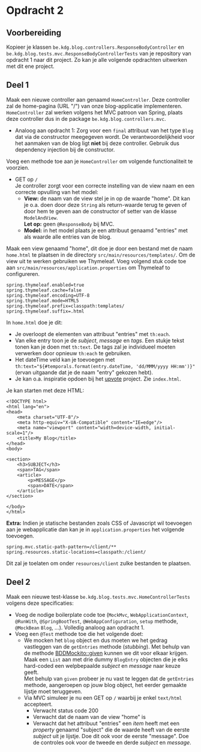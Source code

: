 Opdracht 2
==
Voorbereiding
--
Kopieer je klassen `be.kdg.blog.controllers.ResponseBodyController`
en `be.kdg.blog.tests.mvc.ResponseBodyControllerTests` van je repository van opdracht 1
naar dit project. Zo kan je alle volgende opdrachten uitwerken met dit ene project.

Deel 1
--
Maak een nieuwe controller aan genaamd `HomeController`. Deze controller zal de home-pagina
(URL "/") van onze blog-applicatie implementeren. `HomeController` zal werken volgens het
MVC patroon van Spring, plaats deze controller dus in de package
`be.kdg.blog.controllers.mvc`.

* Analoog aan opdracht 1: Zorg voor een `final` attribuut van het type `Blog` dat via de
constructor meegegeven wordt. De verantwoordelijkheid voor het aanmaken van de blog ligt
**niet** bij deze controller. Gebruik dus dependency injection bij de constructor.

Voeg een methode toe aan je `HomeController` om volgende functionaliteit te voorzien.

* GET op `/`  
Je controller zorgt voor een correcte instelling van de view naam en een correcte
opvulling van het model:
    * __View:__ de naam van de view stel je in op de waarde "home". Dit kan je o.a.
    doen door deze `String` als return-waarde terug te geven of door hem te geven
    aan de constructor of setter van de klasse `ModelAndView`.  
    __Let op:__ geen `@ResponseBody` bij MVC.
    * __Model:__ in het model plaats je een attribuut genaamd "entries" met als waarde
    alle entries van de blog.

Maak een view genaamd "home", dit doe je door een bestand met de naam `home.html` te
plaatsen in de directory `src/main/resources/templates/`. Om de view uit te werken
gebruiken we Thymeleaf. Voeg volgend stuk code toe aan
`src/main/resources/application.properties` om Thymeleaf to configureren.
```
spring.thymeleaf.enabled=true
spring.thymeleaf.cache=false
spring.thymeleaf.encoding=UTF-8
spring.thymeleaf.mode=HTML5
spring.thymeleaf.prefix=classpath:templates/
spring.thymeleaf.suffix=.html
```

In `home.html` doe je dit:
* Je overloopt de elementen van attribuut "entries" met `th:each`.
* Van elke entry toon je de _subject_, _message_ en _tags_. Een stukje tekst
tonen kan je doen met `th:text`. De tags zal je individueel moeten verwerken
door opnieuw `th:each` te gebruiken.
* Het dateTime veld kan je toevoegen met
`th:text="${#temporals.format(entry.dateTime, 'dd/MMM/yyyy HH:mm')}"`
(ervan uitgaande dat je de naam "entry" gekozen hebt).
* Je kan o.a. inspiratie opdoen bij het [upvote](https://github.com/kdg-ti/upvote) project. Zie `index.html`.

Je kan starten met deze HTML:
```
<!DOCTYPE html>
<html lang="en">
<head>
    <meta charset="UTF-8"/>
    <meta http-equiv="X-UA-Compatible" content="IE=edge"/>
    <meta name="viewport" content="width=device-width, initial-scale=1"/>
    <title>My Blog</title>
</head>
<body>

<section>
    <h3>SUBJECT</h3>
    <span>TAG</span>
    <article>
        <p>MESSAGE</p>
        <span>DATE</span>
    </article>
</section>

</body>
</html>
```

__**Extra:**__ Indien je statische bestanden zoals CSS of Javascript wil
toevoegen aan je webapplicatie dan kan je in `application.properties`
het volgende toevoegen.
```
spring.mvc.static-path-pattern=/client/**
spring.resources.static-locations=classpath:/client/
```
Dit zal je toelaten om onder `resources/client` zulke bestanden te
plaatsen.

Deel 2
--
Maak een nieuwe test-klasse `be.kdg.blog.tests.mvc.HomeControllerTests`
volgens deze specificaties:
* Voeg de nodige boilerplate code toe (`MockMvc`, `WebApplicationContext`,
`@RunWith`, `@SpringBootTest`, `@WebAppConfiguration`, `setup` methode,
`@MockBean` `Blog`, ...). Volledig analoog aan opdracht 1.
* Voeg een `@Test` methode toe die het volgende doet:
    * We mocken het `blog` object en dus moeten we het gedrag
    vastleggen van de `getEntries` methode (_stubbing_). Met behulp van de methode
    [BDDMockito::given](https://static.javadoc.io/org.mockito/mockito-core/2.13.0/org/mockito/BDDMockito.html)
    kunnen we dit voor elkaar krijgen.  
    Maak een `List` aan met drie dummy `BlogEntry` objecten die je elks
    hard-coded een welpbepaalde _subject_ en _message_ naar keuze geeft.  
    Met behulp van
    `given` probeer je nu vast te leggen dat de `getEntries` methode, aangeroepen
    op jouw blog object, het eerder gemaakte lijstje moet teruggeven.
    * Via MVC simuleer je nu een GET op `/` waarbij je enkel `text/html`
    accepteert.
        * Verwacht status code 200
        * Verwacht dat de naam van de view "home" is
        * Verwacht dat het attribuut "entries" een _item_ heeft met een
        _property_ genaamd "subject" die de waarde heeft van de eerste _subject_ uit
        je lijstje. Doe dit ook voor de eerste "message". Doe de controles
        ook voor de tweede en derde _subject_ en _message_.
